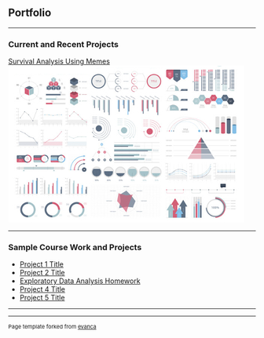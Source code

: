 ## Portfolio

---

### Current and Recent Projects 

[Survival Analysis Using Memes](/sample_page)
<img src="images/dummy_thumbnail.jpg?raw=true"/>

---

### Sample Course Work and Projects

- [Project 1 Title](http://example.com/)
- [Project 2 Title](http://example.com/)
- [Exploratory Data Analysis Homework](http://example.com/)
- [Project 4 Title](http://example.com/)
- [Project 5 Title](http://example.com/)

---




---
<p style="font-size:11px">Page template forked from <a href="https://github.com/evanca/quick-portfolio">evanca</a></p>
<!-- Remove above link if you don't want to attibute -->
